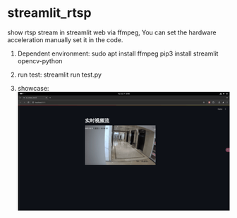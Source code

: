 # streamlit_rtsp
show rtsp stream in streamlit web via ffmpeg, You can set the hardware acceleration manually set it in the code.

1. Dependent environment:
sudo apt install ffmpeg
pip3 install streamlit opencv-python

2. run test:
streamlit run test.py

3. showcase:
![image](https://github.com/ccl-private/streamlit_rtsp/blob/main/src/converted.gif)
